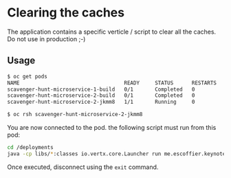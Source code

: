# Clearing the caches

The application contains a specific verticle / script to clear all the caches. Do not use in production ;-)

## Usage

```bash
$ oc get pods
NAME                                  READY     STATUS      RESTARTS   AGE
scavenger-hunt-microservice-1-build   0/1       Completed   0          12h
scavenger-hunt-microservice-2-build   0/1       Completed   0          1m
scavenger-hunt-microservice-2-jkmm8   1/1       Running     0          30s

$ oc rsh scavenger-hunt-microservice-2-jkmm8 
```

You are now connected to the pod. the following script must run from this pod:

```bash
cd /deployments
java -cp libs/*:classes io.vertx.core.Launcher run me.escoffier.keynote.scripts.ClearAllCaches -Dvertx.cacheDirBase=/tmp
```

Once executed, disconnect using the `exit` command.

